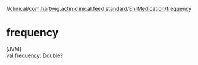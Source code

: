 //[clinical](../../../index.md)/[com.hartwig.actin.clinical.feed.standard](../index.md)/[EhrMedication](index.md)/[frequency](frequency.md)

# frequency

[JVM]\
val [frequency](frequency.md): [Double](https://kotlinlang.org/api/latest/jvm/stdlib/kotlin/-double/index.html)?
